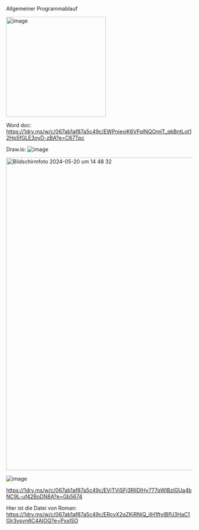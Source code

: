 





Allgemeiner Programmablauf

<img width="269" alt="image" src="https://github.com/alex11223344556677888/ProjektOOP/assets/169674607/4bf6d26c-39a3-421f-acdc-b8ac8d32132e">      

Word doc: https://1drv.ms/w/c/067ab1af87a5c49c/EWPnieviK6VFqlNQOmlT_pkBntLot12Hp5fGLE3oyD-zBA?e=C67Tpc


Draw.io: ![image](https://github.com/alex11223344556677888/ProjektOOP/assets/169679411/a10e6d60-4f7c-4f55-9c0c-bb4ffa9d288c)


<img width="842" alt="Bildschirmfoto 2024-05-20 um 14 48 32" src="https://github.com/alex11223344556677888/ProjektOOP/assets/169674607/18b77d36-fcc9-4e04-9bd0-874595e3842e">


![image](https://github.com/alex11223344556677888/ProjektOOP/assets/169679411/9e9d7815-258c-4270-b0ca-0ebf4fc8f2cf)


https://1drv.ms/w/c/067ab1af87a5c49c/EVjTVjSFj3RIlDIHy777qWIBzlGUa4bNC9L-uf42BoDN8A?e=Gb5674

Hier ist die Datei von Roman:
https://1drv.ms/w/c/067ab1af87a5c49c/ERcvX2qZKjRNiQ_iIH1ftyIBPJ3HaC1Glr3ysvn6C4AIOQ?e=PxxISO







